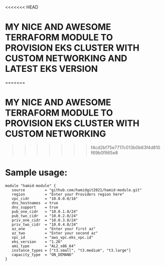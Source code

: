 <<<<<<< HEAD
# MY NICE AND AWESOME TERRAFORM MODULE TO PROVISION EKS CLUSTER WITH CUSTOM NETWORKING AND LATEST EKS VERSION

=======
# MY NICE AND AWESOME TERRAFORM MODULE TO PROVISION EKS CLUSTER WITH CUSTOM NETWORKING
>>>>>>> f4cd2bf75e7717c013b0b63f4d810f69b0f965e8
# Sample usage:
~~~
module "hamid-module" {
   source         = "github.com/hamidgit2021/hamid-module.git"
   region         = "Enter your Providers region here"
   vpc_cidr       = "10.0.0.0/16"
   dns_hostnames  = true
   dns_support    = true
   pub_one_cidr   = "10.0.1.0/24"
   pub_two_cidr   = "10.0.2.0/24"
   priv_one_cidr  = "10.0.3.0/24"
   priv_two_cidr  = "10.0.4.0/24"
   az_one         = "Enter your first az"
   az_two         = "Enter your second az"
   vpc_id         = "aws_vpc.eks_vpc.id"
   eks_version    = "1.26"
   ami_type       = "AL2_x86_64"
   instance_types = ["t3.small", "t3.medium", "t3.large"]
   capacity_type  = "ON_DEMAND"
}
~~~

